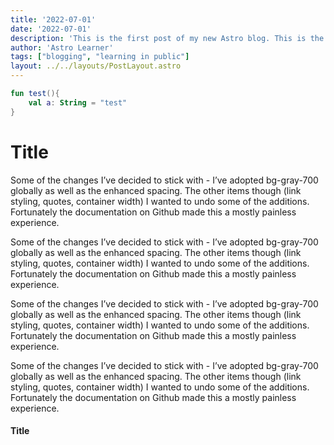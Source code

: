 ```yaml
---
title: '2022-07-01'
date: '2022-07-01'
description: 'This is the first post of my new Astro blog. This is the first post of my new Astro blog. This is the first post of my new Astro blog. '
author: 'Astro Learner'
tags: ["blogging", "learning in public"]
layout: ../../layouts/PostLayout.astro
---
```


```kotlin
fun test(){
    val a: String = "test"
}
```

# Title

Some of the changes I’ve decided to stick with - I’ve adopted bg-gray-700 globally as well as the enhanced spacing. The other items though (link styling, quotes, container width) I wanted to undo some of the additions. Fortunately the documentation on Github made this a mostly painless experience.

Some of the changes I’ve decided to stick with - I’ve adopted bg-gray-700 globally as well as the enhanced spacing. The other items though (link styling, quotes, container width) I wanted to undo some of the additions. Fortunately the documentation on Github made this a mostly painless experience.

Some of the changes I’ve decided to stick with - I’ve adopted bg-gray-700 globally as well as the enhanced spacing. The other items though (link styling, quotes, container width) I wanted to undo some of the additions. Fortunately the documentation on Github made this a mostly painless experience.

Some of the changes I’ve decided to stick with - I’ve adopted bg-gray-700 globally as well as the enhanced spacing. The other items though (link styling, quotes, container width) I wanted to undo some of the additions. Fortunately the documentation on Github made this a mostly painless experience.

#### Title